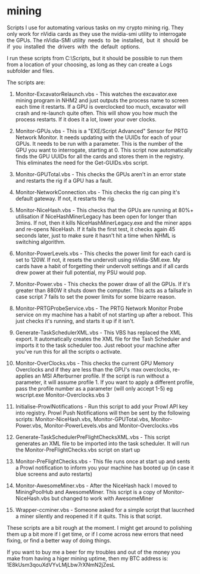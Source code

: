 # mining
Scripts I use for automating various tasks on my crypto mining rig. They only work for nVidia cards as they use the nvidia-smi utility to interrogate the GPUs. The nVidia-SMI utility needs to be installed, but it should be if you installed the drivers with the default options.

I run these scripts from C:\Scripts, but it should be possible to run them from a location of your choosing, as long as they can create a Logs subfolder and files. 

The scripts are:

1) Monitor-ExcavatorRelaunch.vbs - This watches the excavator.exe mining program in NHM2 and just outputs the process name to screen each time it restarts. If a GPU is overclocked too much, excavator will crash and re-launch quite often. This will show you how much the process restarts. If it does it a lot, lower your over clocks.

2) Monitor-GPUs.vbs - This is a "EXE/Script Advanced" Sensor for PRTG Network Monitor. It needs updating with the UUIDs for each of your GPUs. It needs to be run with a parameter. This is the number of the GPU you want to interrogate, starting at 0. This script now automatically finds the GPU UUIDs for all the cards and stores them in the registry. This eliminates the need for the Get-GUIDs.vbs script.

3) Monitor-GPUTotal.vbs - This checks the GPUs aren't in an error state and restarts the rig if a GPU has a fault.

4) Monitor-NetworkConnection.vbs - This checks the rig can ping it's default gateway. If not, it restarts the rig.

5) Monitor-NiceHash.vbs - This checks that the GPUs are running at 80%+ utilisation if NiceHashMinerLegacy has been open for longer than 3mins. If not, then it kills NiceHashMinerLegacy.exe and the miner apps and re-opens NiceHash. If it fails the first test, it checks again 45 seconds later, just to make sure it hasn't hit a time when NHML is switching algorithm.

6) Monitor-PowerLevels.vbs - This checks the power limit for each card is set to 120W. If not, it resets the undervolt using nVidia-SMI.exe. My cards have a habit of forgetting their undervolt settings and if all cards drew power at their full potential, my PSU would pop.

7) Monitor-Power.vbs - This checks the power draw of all the GPUs. If it's greater than 880W it shuts down the computer. This acts as a failsafe in case script 7 fails to set the power limits for some bizarre reason.

8) Monitor-PRTGProbeService.vbs - The PRTG Network Monitor Probe service on my machine has a habit of not starting up after a reboot. This just checks it's running, and starts it up if it isn't.

9) Generate-TaskSchedulerXML.vbs - This VBS has replaced the XML export. It automatically creates the XML file for the Tash Scheduler and imports it to the task scheduler too. Just reboot your machine after you've run this for all the scripts o activate.

10) Monitor-OverClocks.vbs - This checks the current GPU Memory Overclocks and if they are less than the GPU's max overclocks, re-applies an MSI Afterburner profile. If the script is run without a parameter, it will assume profile 1. If you want to apply a different profile, pass the profile number as a parameter (will only accept 1-5) eg wscript.exe Monitor-Overclocks.vbs 3

11) Initialise-ProwlNotifications - Run this script to add your Prowl API key into registry. Prowl Push Notifications will then be sent by the following scripts: Monitor-NiceHash.vbs, Monitor-GPUTotal.vbs, Monitor-Power.vbs, Monitor-PowerLevels.vbs and Monitor-Overclocks.vbs

12) Generate-TaskSchedulerPreFlightChecksXML.vbs - This script generates an XML file to be imported into the task scheduler. It will run the Monitor-PreFlightChecks.vbs script on start up

13) Monitor-PreFlightChecks.vbs - This file runs once at start up and sents a Prowl notification to inform you your machine has booted up (in case it blue screens and auto restarts)

14) Monitor-AwesomeMiner.vbs - After the NiceHash hack I moved to MiningPoolHub and AwesomeMiner. This script is a copy of Monitor-NiceHash.vbs but changed to work with AwesomeMiner

25) Wrapper-ccminer.vbs - Someone asked for a simple script that laucnhed a miner silently and reopened it if it quits. This is that script.

These scripts are a bit rough at the moment. I might get around to polishing them up a bit more if I get time, or if I come across new errors that need fixing, or find a better way of doing things.

If you want to buy me a beer for my troubles and out of the money you make from having a higer mining uptime, then my BTC address is: 1E8kUsm3qouXdVYvLMjLbw7rXNmN2jZesL
